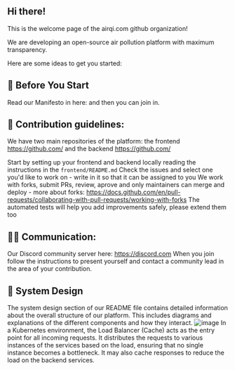 ## Hi there!
This is the welcome page of the airqi.com github organization!

We are developing an open-source air pollution platform with maximum transparency.

Here are some ideas to get you started:

## 👋 Before You Start

Read our Manifesto in here: 
and then you can join in.

## 🌈 Contribution guidelines:

We have two main repositories of the platform: the frontend https://github.com/ and the backend https://github.com/

Start by setting up your frontend and backend locally reading the instructions in the `frontend/README.md`
Check the issues and select one you'd like to work on - write in it so that it can be assigned to you
We work with forks, submit PRs, review, aprove and only maintainers can merge and deploy - more about forks: https://docs.github.com/en/pull-requests/collaborating-with-pull-requests/working-with-forks
The automated tests will help you add improvements safely, please extend them too

## 👩‍💻 Communication:

Our Discord community server here: https://discord.com
When you join follow the instructions to present yourself and contact a community lead in the area of your contribution.

## 🌵 System Design
The system design section of our README file contains detailed information about the overall structure of our platform. This includes diagrams and explanations of the different components and how they interact.
![image](https://github.com/airqi-com/.github/assets/15163891/447c570a-631c-433d-8437-936d687f6808)
In a Kubernetes environment, the Load Balancer (Cache) acts as the entry point for all incoming requests. It distributes the requests to various instances of the services based on the load, ensuring that no single instance becomes a bottleneck. It may also cache responses to reduce the load on the backend services.
